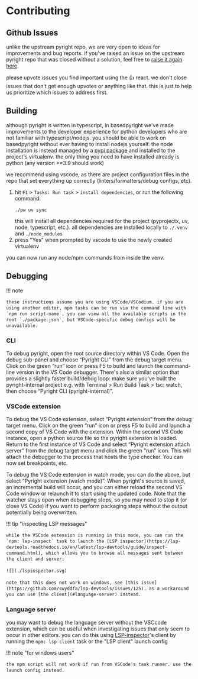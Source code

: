 # Contributing

## Github Issues

unlike the upstream pyright repo, we are very open to ideas for improvements and bug reports. if you've raised an issue on the upstream pyright repo that was closed without a solution, feel free to [raise it again here](https://github.com/DetachHead/basedpyright/issues/new).

please upvote issues you find important using the 👍 react. we don't close issues that don't get enough upvotes or anything like that. this is just to help us prioritize which issues to address first.

## Building

although pyright is written in typescript, in basedpyright we've made improvements to the developer experience for python developers who are not familiar with typescript/nodejs. you should be able to work on basedpyright without ever having to install nodejs yourself. the node installation is instead managed by a [pypi package](https://pypi.org/project/nodejs-wheel/) and installed to the project's virtualenv. the only thing you need to have installed already is python (any version >=3.9 should work)

we recommend using vscode, as there are project configuration files in the repo that set everything up correctly (linters/formatters/debug configs, etc).

1. hit `F1` > `Tasks: Run task` > `install dependencies`, or run the following command:
    ```
    ./pw uv sync
    ```
    this will install all dependencies required for the project (pyprojectx, uv, node, typescript, etc.). all dependencies are installed locally to `./.venv` and `./node_modules`
2. press "Yes" when prompted by vscode to use the newly created virtualenv

you can now run any node/npm commands from inside the venv.

## Debugging

!!! note

    these instructions assume you are using VSCode/VSCodium. if you are using another editor, npm tasks can be run via the command line with `npm run script-name`. you can view all the available scripts in the root `./package.json`, but VSCode-specific debug configs will be unavailable.

### CLI

To debug pyright, open the root source directory within VS Code. Open the debug sub-panel and choose “Pyright CLI” from the debug target menu. Click on the green “run” icon or press F5 to build and launch the command-line version in the VS Code debugger. There's also a similar option that provides a slightly faster build/debug loop: make sure you've built the pyright-internal project e.g. with Terminal > Run Build Task > tsc: watch, then choose “Pyright CLI (pyright-internal)”.

### VSCode extension

To debug the VS Code extension, select “Pyright extension” from the debug target menu. Click on the green “run” icon or press F5 to build and launch a second copy of VS Code with the extension. Within the second VS Code instance, open a python source file so the pyright extension is loaded. Return to the first instance of VS Code and select “Pyright extension attach server” from the debug target menu and click the green “run” icon. This will attach the debugger to the process that hosts the type checker. You can now set breakpoints, etc.

To debug the VS Code extension in watch mode, you can do the above, but select “Pyright extension (watch mode)”. When pyright's source is saved, an incremental build will occur, and you can either reload the second VS Code window or relaunch it to start using the updated code. Note that the watcher stays open when debugging stops, so you may need to stop it (or close VS Code) if you want to perform packaging steps without the output potentially being overwritten.

!!! tip "inspecting LSP messages"

    while the VSCode extension is running in this mode, you can run the `npm: lsp-inspect` task to launch the [LSP inspector](https://lsp-devtools.readthedocs.io/en/latest/lsp-devtools/guide/inspect-command.html), which allows you to browse all messages sent between the client and server:

    ![](./lspinspector.svg)

    note that this does not work on windows, see [this issue](https://github.com/swyddfa/lsp-devtools/issues/125). as a workaround you can use [the client](#language-server) instead.

### Language server

you may want to debug the language server without the VSCcode extension, which can be useful when investigating issues that only seem to occur in other editors. you can do this using [LSP-inspector](https://github.com/swyddfa/lsp-devtools)'s client by running the `npm: lsp-client` task or the "LSP client" launch config

!!! note "for windows users"

    the npm script will not work if run from VSCode's task runner. use the launch config instead.
